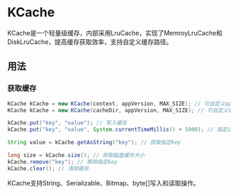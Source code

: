 # KCache

KCache是一个轻量级缓存，内部采用LruCache，实现了MemroyLruCache和DiskLruCache，提高缓存获取效率，支持自定义缓存路径。

## 用法

### 获取缓存
```java
KCache kCache = new KCache(context, appVersion, MAX_SIZE); // 可自定义appVersion，改变后Disk缓存失效
KCache kCache = new KCache(cacheDir, appVersion, MAX_SIZE); // 可自定义缓存目录

kCache.put("key", "value"); // 写入缓存
kCache.put("key", "value", System.currentTimeMillis() + 5000); // 指定过期时间，5秒后过期

String value = kCache.getAsString("key"); // 获取指定key

long size = kCache.size(); // 获取磁盘缓存大小
kCache.remove("key"); // 移除指定key
kCache.clear(); // 清除缓存
```

KCache支持String、Serializable、Bitmap、byte[]写入和读取操作。
